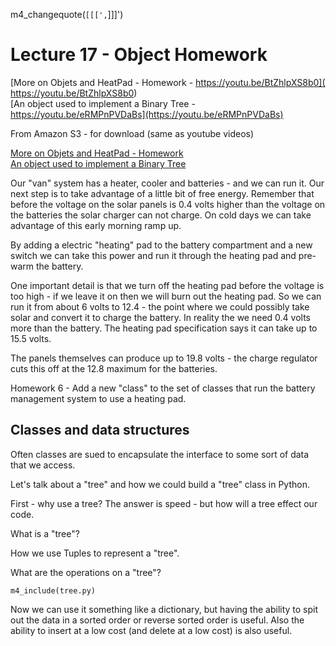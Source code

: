 m4_changequote(`[[[',`]]]')

# Lecture 17 - Object Homework

[More on Objets and HeatPad - Homework  -  https://youtu.be/BtZhlpXS8b0]( https://youtu.be/BtZhlpXS8b0)<br>
[An object used to implement a Binary Tree - https://youtu.be/eRMPnPVDaBs](https://youtu.be/eRMPnPVDaBs)<br>

From Amazon S3 - for download (same as youtube videos)

[More on Objets and HeatPad - Homework ](http://uw-s20-2015.s3.amazonaws.com/1015-L-17-pt1-objects-and-heatpad.mp4)<br>
[An object used to implement a Binary Tree](http://uw-s20-2015.s3.amazonaws.com//Users/philip/Desktop/1015-L-17-pt2-tree-demo.mp4)<br>

Our "van" system has a heater, cooler and batteries - and we can run it.   Our next step is to take advantage of 
a little bit of free energy.  Remember that before the voltage on the solar panels is 0.4 volts higher than the
voltage on the batteries the solar charger can not charge.   On cold days we can take advantage of this early
morning ramp up.  

By adding a electric "heating" pad to the battery compartment and a new switch we can take this power
and run it through the heating pad and pre-warm the battery.

One important detail is that we turn off the heating pad before the voltage is too high - if we leave it on
then we will burn out the heating pad.  So we can run it from about 6 volts to 12.4 - the point where we
could possibly take solar and convert it to charge the battery.  In reality the we need 0.4 volts more than
the battery.  The heating pad specification says it can take up to 15.5 volts.

The panels themselves can produce up to 19.8 volts - the charge regulator cuts this off at the 12.8 maximum
for the batteries.

Homework 6 - Add a new "class" to the set of classes that run the battery management system to use a 
heating pad.





## Classes and data structures

Often classes are sued to encapsulate the interface to some sort of data that we access.

Let's talk about a "tree" and how we could build a "tree" class in Python.

First - why use a tree?  The answer is speed - but how will a tree effect our code.

What is a "tree"?

How we use Tuples to represent a "tree".

What are the operations on a "tree"?


```
m4_include(tree.py)
```

Now we can use it something like a dictionary, but having the ability to spit out
the data in a sorted order or reverse sorted order is useful.   Also the ability
to insert at a low cost (and delete at a low cost) is also useful.



